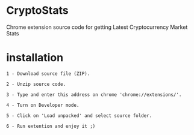 # CryptoStats
Chrome extension source code for getting Latest Cryptocurrency Market Stats


# installation

```
1 - Download source file (ZIP).
```
```
2 - Unzip source code.
```
```
3 - Type and enter this address on chrome 'chrome://extensions/'.
```
```
4 - Turn on Developer mode.
```
```
5 - Click on 'Load unpacked' and select source folder.
```
```
6 - Run extention and enjoy it ;)
```
